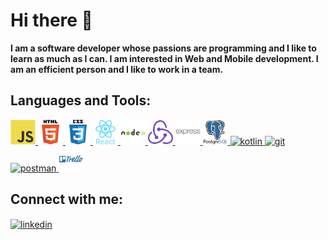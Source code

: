 # Hi there 👋

**I am a software developer whose passions are programming and I like to learn as much as I can. I am interested in Web and Mobile development. I am an efficient person and I like to work in a team.**

## Languages and Tools:

<p align="left"> 
    <a href="https://developer.mozilla.org/en-US/docs/Web/JavaScript/" target="_blank" rel="noreferrer">
        <img
			src="https://raw.githubusercontent.com/devicons/devicon/master/icons/javascript/javascript-original.svg"
			alt="javascript"
			width="40"
			height="40"
		/>
	</a>
    <a href="https://www.w3.org/html/" target="_blank" rel="noreferrer">
        <img
			src="https://raw.githubusercontent.com/devicons/devicon/master/icons/html5/html5-original-wordmark.svg"
			alt="html5"
			width="40"
			height="40"
		/>
	</a>
    <a href="https://www.w3schools.com/css/" target="_blank" rel="noreferrer">
        <img
			src="https://raw.githubusercontent.com/devicons/devicon/master/icons/css3/css3-original-wordmark.svg"
			alt="css3"
			width="40"
			height="40"
		/>
	</a>
    <a href="https://reactjs.org/" target="_blank" rel="noreferrer">
        <img
			src="https://raw.githubusercontent.com/devicons/devicon/master/icons/react/react-original-wordmark.svg"
			alt="react"
			width="40"
			height="40"
		/>
	</a>
    <a href="https://nodejs.org" target="_blank" rel="noreferrer">
        <img
			src="https://raw.githubusercontent.com/devicons/devicon/master/icons/nodejs/nodejs-original-wordmark.svg"
			alt="nodejs"
			width="40"
			height="40"
		/>
	</a>
    <a href="https://redux.js.org" target="_blank" rel="noreferrer">
        <img
			src="https://raw.githubusercontent.com/devicons/devicon/master/icons/redux/redux-original.svg"
			alt="redux"
			width="40"
			height="40"
		/>
	</a>
    <a href="https://expressjs.com" target="_blank" rel="noreferrer">
        <img
			src="https://raw.githubusercontent.com/devicons/devicon/master/icons/express/express-original-wordmark.svg"
			alt="express"
			width="40"
			height="40"
		/>
	</a>
    <a href="https://www.postgresql.org" target="_blank" rel="noreferrer">
        <img
			src="https://raw.githubusercontent.com/devicons/devicon/master/icons/postgresql/postgresql-original-wordmark.svg"
			alt="postgresql"
			width="40"
			height="40"
		/>
	</a>
    <a href="https://kotlinlang.org" target="_blank" rel="noreferrer">
        <img
			src="https://www.vectorlogo.zone/logos/kotlinlang/kotlinlang-icon.svg"
			alt="kotlin"
			width="40"
			height="40"
		/>
	</a>
    <a href="https://git-scm.com/" target="_blank" rel="noreferrer">
        <img
			src="https://www.vectorlogo.zone/logos/git-scm/git-scm-icon.svg"
			alt="git"
			width="40"
			height="40"
		/>
	</a>
    <a href="https://postman.com" target="_blank" rel="noreferrer">
        <img
			src="https://www.vectorlogo.zone/logos/getpostman/getpostman-icon.svg"
			alt="postman"
			width="40"
			height="40"
		/>
	</a>
    <a href="https://trello.com/" target="_blank" rel="noreferrer">
        <img
			src="https://raw.githubusercontent.com/devicons/devicon/master/icons/trello/trello-plain-wordmark.svg"
			alt="trello"
			width="40"
			height="40"
		/>
	</a>
</p>

## Connect with me:

<p align="left">
    <a href="https://www.linkedin.com/in/luiz22/" target="blank"><img align="center" src="https://raw.githubusercontent.com/rahuldkjain/github-profile-readme-generator/master/src/images/icons/Social/linked-in-alt.svg" alt="linkedin" height="30" width="40" /></a>
</p>
